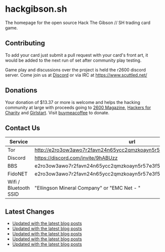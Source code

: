 # hackgibson.sh
The homepage for the open source Hack The Gibson // SH trading card game.


## Contributing

To add your card just submit a pull request with your card's front art, it would be added to the next run of set after community play testing.

Game play and discussions over the project is held the r2600 discord server. Come join us at [Discord](https://discord.com/invite/9hABUzz) or via IRC at https://www.scuttled.net/


## Donations

Your donation of $13.37 or more is welcome and helps the hacking community at large with proceeds going to [2600 Magazine](https://2600.com/), [Hackers for Charity](https://hackersforcharity.org) and [Girlstart](https://girlstart.org).  Visit [buymeacoffee](https://www.buymeacoffee.com/hackgibson.sh) to donate.


## Contact Us

Service | url
-|-
Tor | http://e2ro3ow3awo7r2favn24n65ycc2qmzkoayn5r57e3f56nvjwdcgg32ad.onion
Discord | https://discord.com/invite/9hABUzz
BBS | e2ro3ow3awo7r2favn24n65ycc2qmzkoayn5r57e3f56nvjwdcgg32ad.onion:23
FidoNET | e2ro3ow3awo7r2favn24n65ycc2qmzkoayn5r57e3f56nvjwdcgg32ad.onion:24554
Wifi / Bluetooth SSID | "Ellingson Mineral Company" or "EMC Net - <fidonet address>"

## Latest Changes
<!-- BLOG-POST-LIST:START -->
- [Updated with the latest blog posts](https://github.com/DFW2600/hackgibson.sh/commit/287d5e45f8ff63fd90dd11ea7a8e887d07e7a091)
- [Updated with the latest blog posts](https://github.com/DFW2600/hackgibson.sh/commit/c3f0d91e814d6e2f7500a0934eca817788e2c0ca)
- [Updated with the latest blog posts](https://github.com/DFW2600/hackgibson.sh/commit/5d18cab2c2b908d75c35608045516080e6bc7339)
- [Updated with the latest blog posts](https://github.com/DFW2600/hackgibson.sh/commit/01813b51c7619b3560017d1b1384ef964689042d)
- [Updated with the latest blog posts](https://github.com/DFW2600/hackgibson.sh/commit/e5aef4ad1c8ea7d711eca6e8576892b84e20c9f6)
<!-- BLOG-POST-LIST:END -->
